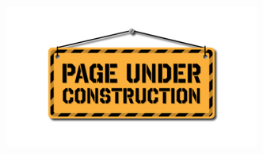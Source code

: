 <!-- ## `LegendMatching`





### `isValidMatching(uint256 matchingId)`






### `_createLegendMatching(address nftContract, uint256 legendId, uint256 price)` (internal)





### `_matchWithLegend(uint256 matchingId, address breeder, uint256 childId, uint256 legendId, uint256 matchingPayment)` (internal)





### `_cancelLegendMatching(uint256 matchingId)` (internal)





### `fetchMatchingCounts() → struct Counters.Counter, struct Counters.Counter, struct Counters.Counter` (public)





### `fetchTokensPending(address recipient) → uint256` (public)





### `fetchEggOwed(uint256 matchingId, address breeder) → uint256` (public)







 -->

![Under Construction](../../../../static/img/underConstruction.png)
